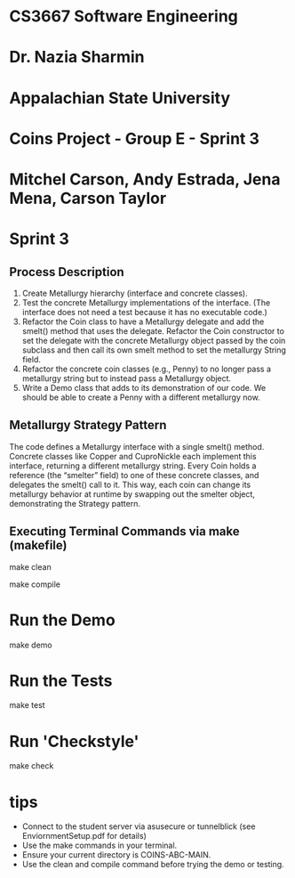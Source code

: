 # CS3667 Software Engineering 
# Dr. Nazia Sharmin
# Appalachian State University

# Coins Project - Group E - Sprint 3
# Mitchel Carson, Andy Estrada, Jena Mena, Carson Taylor

# Sprint 3
## Process Description

1.  Create Metallurgy hierarchy (interface and concrete classes).
2.  Test the concrete Metallurgy implementations of the interface. (The interface does not
need a test because it has no executable code.)
3.  Refactor the Coin class to have a Metallurgy delegate and add the smelt() method that
uses the delegate. Refactor the Coin constructor to set the delegate with the concrete
Metallurgy object passed by the coin subclass and then call its own smelt method to set
the metallurgy String field.
4.  Refactor the concrete coin classes (e.g., Penny) to no longer pass a metallurgy string but
to instead pass a Metallurgy object.
5.  Write a Demo class that adds to its demonstration of our code. We should be able to
create a Penny with a different metallurgy now.

## Metallurgy Strategy Pattern
The code defines a Metallurgy interface with a single smelt() method. Concrete classes like Copper and CuproNickle each implement this interface, returning a different metallurgy string. Every Coin holds a reference (the “smelter” field) to one of these concrete classes, and delegates the smelt() call to it. This way, each coin can change its metallurgy behavior at runtime by swapping out the smelter object, demonstrating the Strategy pattern.


## Executing Terminal Commands via make (makefile)

make clean

make compile

# Run the Demo

make demo

# Run the Tests

make test

# Run 'Checkstyle'

make check

# tips
- Connect to the student server via asusecure or tunnelblick (see EnviornmentSetup.pdf for details)
- Use the make commands in your terminal.
- Ensure your current directory is COINS-ABC-MAIN.
- Use the clean and compile command before trying the demo or testing.

